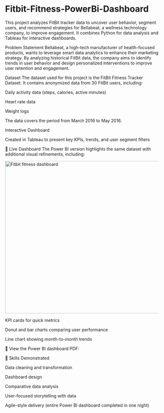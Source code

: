 # Fitbit-Fitness-PowerBi-Dashboard
This project analyzes FitBit tracker data to uncover user behavior, segment users, and recommend strategies for Bellabeat, a wellness technology company, to improve engagement. It combines Python for data analysis and Tableau for interactive dashboards.

Problem Statement Bellabeat, a high-tech manufacturer of health-focused products, wants to leverage smart data analytics to enhance their marketing strategy. By analyzing historical FitBit data, the company aims to identify trends in user behavior and design personalized interventions to improve user retention and engagement.

Dataset The dataset used for this project is the FitBit Fitness Tracker Dataset. It contains anonymized data from 30 FitBit users, including:

Daily activity data (steps, calories, active minutes)

Heart rate data

Weight logs

The data covers the period from March 2016 to May 2016.

Interactive Dashboard

Created in Tableau to present key KPIs, trends, and user segment filters

📎 Live Dashboard
The Power BI version highlights the same dataset with additional visual refinements, including:

<img width="906" height="500" alt="Fitbit fitness dashboard" src="https://github.com/user-attachments/assets/e19ab223-8ca3-4876-8494-745b20c65d69" />



KPI cards for quick metrics

Donut and bar charts comparing user performance

Line chart showing month-to-month trends

📄 View the Power BI dashboard PDF:

🧠 Skills Demonstrated

Data cleaning and transformation

Dashboard design

Comparative data analysis

User-focused storytelling with data

Agile-style delivery (entire Power BI dashboard completed in one night)
